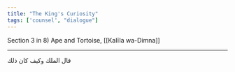 ```yaml
---
title: "The King's Curiosity"
tags: ['counsel', "dialogue"]
---
```


 Section 3 in 8) Ape and Tortoise, [[Kalīla wa-Dimna]]

---
قال الملك وكيف كان ذلك
